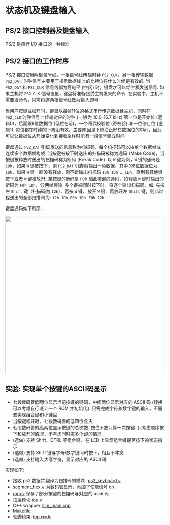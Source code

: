 # 状态机及键盘输入
## PS/2 接口控制器及键盘输入
PS/2 是串行 I/O 接口的一种标准

## PS/2 接口的工作时序
PS/2 接口使用两根信号线，一根信号线传输时钟 `PS2_CLK`，另一根传输数据 `PS2_DAT`. 时钟信号主要用于指示数据线上的比特位在什么时候是有效的. 当 `PS2_DAT` 和 `PS2_CLK` 信号线都为高电平 (空闲) 时，键盘才可以给主机发送信号. 如果主机将 `PS2_CLK` 信号置低，键盘将准备接受主机发来的命令. 在实验中，主机不需要发命令，只需将这两根信号线做为输入即可

当用户按键或松开时，键盘以每帧11位的格式串行传送数据给主机，同时在 `PS2_CLK` 时钟信号上传输对应的时钟 (一般为 10.0–16.7 kHz) 第一位是开始位 (逻辑0)，后面跟8位数据位 (低位在前)，一个奇偶校验位 (奇校验) 和一位停止位 (逻辑1). 每位都在时钟的下降沿有效，主要原因是下降沿正好在数据位的中间，因此可以让数据位从开始变化到接收采样时能有一段信号建立时间

键盘通过 `PS2_DAT` 引脚发送的信息称为扫描码，每个扫描码可以由单个数据帧或连续多个数据帧构成. 当按键被按下时送出的扫描码被称为通码 (Make Code)，当按键被释放时送出的扫描码称为断码 (Break Code). 以 `W` 键为例，`W` 键的通码是 `1Dh`，如果 `W` 键被按下，则 `PS2_DAT` 引脚将输出一帧数据，其中的8位数据位为 `1Dh`，如果 `W` 键一直没有释放，则不断输出扫描码 `1Dh 1Dh … 1Dh`，直到有其他键按下或者 `W` 键被放开. 某按键的断码是 `F0h` 加此按键的通码，如释放 `W` 键时输出的断码为 `F0h 1Dh`，分两帧传输. 多个键被同时按下时，将逐个输出扫描码，如: 先按左 `Shift` 键（扫描码为 `12h`）、再按 `W` 键、放开 `W` 键、再放开左 `Shift` 键，则此过程送出的全部扫描码为: `12h 1Dh F0h 1Dh F0h 12h`

键盘通码如下所示:

<img src="../figs/Screenshot from 2024-04-09 16-07-31.png" width="500" />

## 实验: 实现单个按键的ASCII码显示
- 七段数码管低两位显示当前按键的键码，中间两位显示对应的 ASCII 码 (转换可以考虑自行设计一个 ROM 并初始化). 只需完成字符和数字键的输入，不需要实现组合键和小键盘
- 当按键松开时，七段数码管的低四位全灭
- 七段数码管的高两位显示按键的总次数. 按住不放只算一次按键. 只考虑顺序按下和放开的情况，不考虑同时按多个键的情况
- (选做) 支持 Shift，CTRL 等组合键，在 LED 上显示组合键是否按下的状态指示
- (选做) 支持 Shift 键与字母/数字键同时按下，相互不冲突
- (选做) 支持输入大写字符，显示对应的 ASCII 码 

实现如下:

- 接收 ps2 数据并翻译为扫描码的模块: [ps2_keyboard.v](./vsrc/ps2_keyboard.v)
- [segment_hex.v](./vsrc/segment_hex.v) 为数码管显示，添加了使能信号 en
- [rom.v](./vsrc/rom.v) 保存了部分按键的扫描码与对应的 ascii 码
- 顶层模块 [top.v](./vsrc/top.v)
- C++ wrapper [sim_main.cpp](./csrc/sim_main.cpp)
- [Makefile](./Makefile)
- 管脚约束: [top.nxdc](./constr/top.nxdc)


